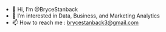 - 👋 Hi, I’m @BryceStanback
- 👀 I’m interested in Data, Business, and Marketing Analytics
- 📫 How to reach me : brycestanback3@gmail.com

<!---
BryceStanback/BryceStanback is a ✨ special ✨ repository because its `README.md` (this file) appears on your GitHub profile.
You can click the Preview link to take a look at your changes.
--->
